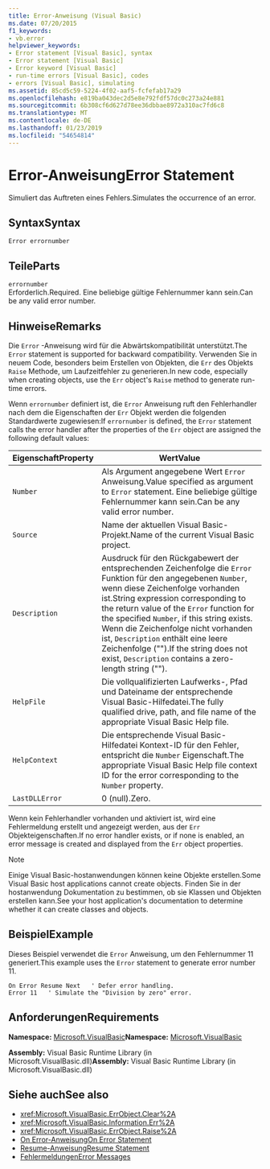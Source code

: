 ```yaml
---
title: Error-Anweisung (Visual Basic)
ms.date: 07/20/2015
f1_keywords:
- vb.error
helpviewer_keywords:
- Error statement [Visual Basic], syntax
- Error statement [Visual Basic]
- Error keyword [Visual Basic]
- run-time errors [Visual Basic], codes
- errors [Visual Basic], simulating
ms.assetid: 85cd5c59-5224-4f02-aaf5-fcfefab17a29
ms.openlocfilehash: e819ba043dec2d5e8e792fdf57dc0c273a24e881
ms.sourcegitcommit: 6b308cf6d627d78ee36dbbae8972a310ac7fd6c8
ms.translationtype: MT
ms.contentlocale: de-DE
ms.lasthandoff: 01/23/2019
ms.locfileid: "54654814"
---
```

# <a name="error-statement"></a><span data-ttu-id="581ee-102">Error-Anweisung</span><span class="sxs-lookup"><span data-stu-id="581ee-102">Error Statement</span></span>
<span data-ttu-id="581ee-103">Simuliert das Auftreten eines Fehlers.</span><span class="sxs-lookup"><span data-stu-id="581ee-103">Simulates the occurrence of an error.</span></span>  
  
## <a name="syntax"></a><span data-ttu-id="581ee-104">Syntax</span><span class="sxs-lookup"><span data-stu-id="581ee-104">Syntax</span></span>  
  
```  
Error errornumber  
```  
  
## <a name="parts"></a><span data-ttu-id="581ee-105">Teile</span><span class="sxs-lookup"><span data-stu-id="581ee-105">Parts</span></span>  
 `errornumber`  
 <span data-ttu-id="581ee-106">Erforderlich.</span><span class="sxs-lookup"><span data-stu-id="581ee-106">Required.</span></span> <span data-ttu-id="581ee-107">Eine beliebige gültige Fehlernummer kann sein.</span><span class="sxs-lookup"><span data-stu-id="581ee-107">Can be any valid error number.</span></span>  
  
## <a name="remarks"></a><span data-ttu-id="581ee-108">Hinweise</span><span class="sxs-lookup"><span data-stu-id="581ee-108">Remarks</span></span>  
 <span data-ttu-id="581ee-109">Die `Error` -Anweisung wird für die Abwärtskompatibilität unterstützt.</span><span class="sxs-lookup"><span data-stu-id="581ee-109">The `Error` statement is supported for backward compatibility.</span></span> <span data-ttu-id="581ee-110">Verwenden Sie in neuem Code, besonders beim Erstellen von Objekten, die `Err` des Objekts `Raise` Methode, um Laufzeitfehler zu generieren.</span><span class="sxs-lookup"><span data-stu-id="581ee-110">In new code, especially when creating objects, use the `Err` object's `Raise` method to generate run-time errors.</span></span>  
  
 <span data-ttu-id="581ee-111">Wenn `errornumber` definiert ist, die `Error` Anweisung ruft den Fehlerhandler nach dem die Eigenschaften der `Err` Objekt werden die folgenden Standardwerte zugewiesen:</span><span class="sxs-lookup"><span data-stu-id="581ee-111">If `errornumber` is defined, the `Error` statement calls the error handler after the properties of the `Err` object are assigned the following default values:</span></span>  
  
|<span data-ttu-id="581ee-112">Eigenschaft</span><span class="sxs-lookup"><span data-stu-id="581ee-112">Property</span></span>|<span data-ttu-id="581ee-113">Wert</span><span class="sxs-lookup"><span data-stu-id="581ee-113">Value</span></span>|  
|--------------|-----------|  
|`Number`|<span data-ttu-id="581ee-114">Als Argument angegebene Wert `Error` Anweisung.</span><span class="sxs-lookup"><span data-stu-id="581ee-114">Value specified as argument to `Error` statement.</span></span> <span data-ttu-id="581ee-115">Eine beliebige gültige Fehlernummer kann sein.</span><span class="sxs-lookup"><span data-stu-id="581ee-115">Can be any valid error number.</span></span>|  
|`Source`|<span data-ttu-id="581ee-116">Name der aktuellen Visual Basic-Projekt.</span><span class="sxs-lookup"><span data-stu-id="581ee-116">Name of the current Visual Basic project.</span></span>|  
|`Description`|<span data-ttu-id="581ee-117">Ausdruck für den Rückgabewert der entsprechenden Zeichenfolge die `Error` Funktion für den angegebenen `Number`, wenn diese Zeichenfolge vorhanden ist.</span><span class="sxs-lookup"><span data-stu-id="581ee-117">String expression corresponding to the return value of the `Error` function for the specified `Number`, if this string exists.</span></span> <span data-ttu-id="581ee-118">Wenn die Zeichenfolge nicht vorhanden ist, `Description` enthält eine leere Zeichenfolge ("").</span><span class="sxs-lookup"><span data-stu-id="581ee-118">If the string does not exist, `Description` contains a zero-length string ("").</span></span>|  
|`HelpFile`|<span data-ttu-id="581ee-119">Die vollqualifizierten Laufwerks-, Pfad und Dateiname der entsprechende Visual Basic-Hilfedatei.</span><span class="sxs-lookup"><span data-stu-id="581ee-119">The fully qualified drive, path, and file name of the appropriate Visual Basic Help file.</span></span>|  
|`HelpContext`|<span data-ttu-id="581ee-120">Die entsprechende Visual Basic-Hilfedatei Kontext-ID für den Fehler, entspricht die `Number` Eigenschaft.</span><span class="sxs-lookup"><span data-stu-id="581ee-120">The appropriate Visual Basic Help file context ID for the error corresponding to the `Number` property.</span></span>|  
|`LastDLLError`|<span data-ttu-id="581ee-121">0 (null).</span><span class="sxs-lookup"><span data-stu-id="581ee-121">Zero.</span></span>|  
  
 <span data-ttu-id="581ee-122">Wenn kein Fehlerhandler vorhanden und aktiviert ist, wird eine Fehlermeldung erstellt und angezeigt werden, aus der `Err` Objekteigenschaften.</span><span class="sxs-lookup"><span data-stu-id="581ee-122">If no error handler exists, or if none is enabled, an error message is created and displayed from the `Err` object properties.</span></span>  
  
> [!NOTE]
>  <span data-ttu-id="581ee-123">Einige Visual Basic-hostanwendungen können keine Objekte erstellen.</span><span class="sxs-lookup"><span data-stu-id="581ee-123">Some Visual Basic host applications cannot create objects.</span></span> <span data-ttu-id="581ee-124">Finden Sie in der hostanwendung Dokumentation zu bestimmen, ob sie Klassen und Objekten erstellen kann.</span><span class="sxs-lookup"><span data-stu-id="581ee-124">See your host application's documentation to determine whether it can create classes and objects.</span></span>  
  
## <a name="example"></a><span data-ttu-id="581ee-125">Beispiel</span><span class="sxs-lookup"><span data-stu-id="581ee-125">Example</span></span>  
 <span data-ttu-id="581ee-126">Dieses Beispiel verwendet die `Error` Anweisung, um den Fehlernummer 11 generiert.</span><span class="sxs-lookup"><span data-stu-id="581ee-126">This example uses the `Error` statement to generate error number 11.</span></span>  
  
```  
On Error Resume Next   ' Defer error handling.  
Error 11   ' Simulate the "Division by zero" error.  
```  
  
## <a name="requirements"></a><span data-ttu-id="581ee-127">Anforderungen</span><span class="sxs-lookup"><span data-stu-id="581ee-127">Requirements</span></span>  
 <span data-ttu-id="581ee-128">**Namespace:** [Microsoft.VisualBasic](../../../visual-basic/language-reference/runtime-library-members.md)</span><span class="sxs-lookup"><span data-stu-id="581ee-128">**Namespace:** [Microsoft.VisualBasic](../../../visual-basic/language-reference/runtime-library-members.md)</span></span>  
  
 <span data-ttu-id="581ee-129">**Assembly:** Visual Basic Runtime Library (in Microsoft.VisualBasic.dll)</span><span class="sxs-lookup"><span data-stu-id="581ee-129">**Assembly:** Visual Basic Runtime Library (in Microsoft.VisualBasic.dll)</span></span>  
  
## <a name="see-also"></a><span data-ttu-id="581ee-130">Siehe auch</span><span class="sxs-lookup"><span data-stu-id="581ee-130">See also</span></span>
- <xref:Microsoft.VisualBasic.ErrObject.Clear%2A>
- <xref:Microsoft.VisualBasic.Information.Err%2A>
- <xref:Microsoft.VisualBasic.ErrObject.Raise%2A>
- [<span data-ttu-id="581ee-131">On Error-Anweisung</span><span class="sxs-lookup"><span data-stu-id="581ee-131">On Error Statement</span></span>](../../../visual-basic/language-reference/statements/on-error-statement.md)
- [<span data-ttu-id="581ee-132">Resume-Anweisung</span><span class="sxs-lookup"><span data-stu-id="581ee-132">Resume Statement</span></span>](../../../visual-basic/language-reference/statements/resume-statement.md)
- [<span data-ttu-id="581ee-133">Fehlermeldungen</span><span class="sxs-lookup"><span data-stu-id="581ee-133">Error Messages</span></span>](../../../visual-basic/language-reference/error-messages/index.md)
